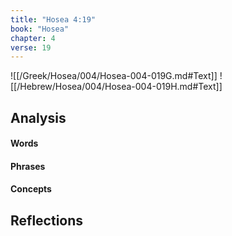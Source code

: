 ```yaml
---
title: "Hosea 4:19"
book: "Hosea"
chapter: 4
verse: 19
---
```

![[/Greek/Hosea/004/Hosea-004-019G.md#Text]]
![[/Hebrew/Hosea/004/Hosea-004-019H.md#Text]]

## Analysis

#### Words

#### Phrases

#### Concepts

## Reflections
